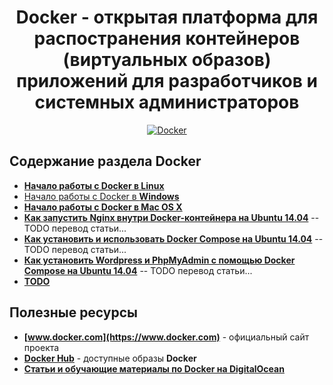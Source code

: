 <h1 align="center">
  <a  href="#docker"
      class="anchor"
      name="vagrant"><span class="mini-icon mini-icon-link"></span></a>
  Docker - открытая платформа для распостранения контейнеров (виртуальных образов) приложений для разработчиков и системных администраторов
</h1>

<p align="center">
  <a href="https://github.com/uran1980/web-dev-blog/blob/master/Docker/README.md">
    <img  style="max-width:100%;"
          alt="Docker"
          src="https://raw.github.com/uran1980/web-dev-blog/master/Docker/images/docker.png" />
  </a>
</p>

## Содержание раздела Docker
* **[Начало работы с Docker в Linux](https://docs.docker.com/linux/)**
* [Начало работы с Docker в **Windows**](https://docs.docker.com/windoes/)
* **[Начало работы с Docker в Mac OS X](https://docs.docker.com/mac/)**
* **[Как запустить Nginx внутри Docker-контейнера на Ubuntu 14.04](https://www.digitalocean.com/community/tutorials/how-to-run-nginx-in-a-docker-container-on-ubuntu-14-04)** -- TODO перевод статьи...
* **[Как установить и использовать Docker Compose на Ubuntu 14.04](https://www.digitalocean.com/community/tutorials/how-to-install-and-use-docker-compose-on-ubuntu-14-04)** -- TODO перевод статьи...
* **[Как установить Wordpress и PhpMyAdmin с помощью Docker Compose на Ubuntu 14.04](https://www.digitalocean.com/community/tutorials/how-to-install-wordpress-and-phpmyadmin-with-docker-compose-on-ubuntu-14-04)** -- TODO перевод статьи...
* **[TODO](https://github.com/uran1980/web-dev-blog/blob/master/Docker/TODO.md)**


## Полезные ресурсы
* **[www.docker.com](https://www.docker.com)** - официальный сайт проекта
* **[Docker Hub](https://hub.docker.com/)** - доступные образы **Docker**
* **[Статьи и обучающие материалы по Docker на DigitalOcean](https://www.digitalocean.com/community/tutorials/?q=docker)**
